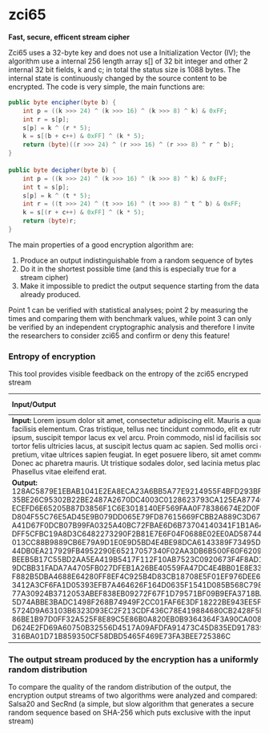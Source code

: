 # zci65
**Fast, secure, efficent stream cipher**

Zci65 uses a 32-byte key and does not use a Initialization Vector (IV); the algorithm use a internal 256 length array s[] of 32 bit integer and other 2 internal 32 bit fields, k and c; in total the status size is 1088 bytes.
The internal state is continuously changed by the source content to be encrypted.
The code is very simple, the main functions are:
```java	
public byte encipher(byte b) {
	int p = ((k >>> 24) ^ (k >>> 16) ^ (k >>> 8) ^ k) & 0xFF;
	int r = s[p];
	s[p] = k ^ (r * 5);
	k = s[(b + c++) & 0xFF] ^ (k * 5);
	return (byte)((r >>> 24) ^ (r >>> 16) ^ (r >>> 8) ^ r ^ b);
}

public byte decipher(byte b) {
	int p = ((k >>> 24) ^ (k >>> 16) ^ (k >>> 8) ^ k) & 0xFF;
	int t = s[p];
	s[p] = k ^ (t * 5);
	int r = ((t >>> 24) ^ (t >>> 16) ^ (t >>> 8) ^ t ^ b) & 0xFF;
	k = s[(r + c++) & 0xFF] ^ (k * 5);
	return (byte)r;
}
```
The main properties of a good encryption algorithm are:

1. Produce an output indistinguishable from a random sequence of bytes 
2. Do it in the shortest possible time (and this is especially true for a stream cipher) 
3. Make it impossible to predict the output sequence starting from the data already produced.

Point 1 can be verified with statistical analyses; point 2 by measuring the times and comparing them with benchmark values, while point 3 can only be verified by an independent cryptographic analysis and therefore I invite the researchers to consider zci65 and confirm or deny this feature!

### Entropy of encryption
This tool provides visible feedback on the entropy of the zci65 encryped stream

|Input/Output|Byte Map|
|:---|:---:|
|**Input:** Lorem ipsum dolor sit amet, consectetur adipiscing elit. Mauris a quam et sem facilisis elementum. Cras tristique, tellus nec tincidunt commodo, elit ex rutrum ipsum, suscipit tempor lacus ex vel arcu. Proin commodo, nisl id facilisis sodales, tortor felis ultricies lacus, at suscipit lectus quam ac sapien. Sed mollis orci eu lectus pretium, vitae ultrices sapien feugiat. In eget posuere libero, sit amet commodo ex. Donec ac pharetra mauris. Ut tristique sodales dolor, sed lacinia metus placerat ut. Phasellus vitae eleifend erat. | ![Alt Text](https://raw.githubusercontent.com/matteo65/zci65/main/Resource/lorem_ipsum_txt.png)|
|**Output:** 128AC5879E1EBAB1041E2EA8ECA23A6BB5A77E9214955F4BFD293BFD5DBE96 35BE26C95302B22BE2487A2670DC4003C0128623793CA125EA8774C5B0DF ECEFD6E65205B87D3856F1C6E3018140EF569FAA0F78386674E2D0F628A5 D804F55C76E5AD45E9B079DD065E79FD87615669FCBB2A889C3D6770A5EC A41D67F0DCB07B99FA0325A40BC72FBAE6D6B73704140341F1B1A64A7FDB DFF5CFBC19A8D3C6482273290F2B81E7E6F04F0688E02EE0AD587446F26B 013CC88B9889CB6E79A9D1E0E9D5BD4E4BE98DCA6143389F73495D43BB17 44DB0EA217929FB4952290E65217057340F02AA3DB6B500F60F6209E953D BEEB5B17C55BD2AA5EA419B5417F112F10AB7523C0920673F4F8AD1EB3BA 9DCBB31FADA7A4705FB027DFEB1A26BE40559FA47DC4E4BB01E8E3380DDA F882B5DBA4688E64280FF8EF4C925B4D83CB18708E5F01EF976DEE60ABC5 3412A3CF6FA1D05393EFB7A464626F164D0635F1541D085B568C7989C376 77A30924B3712053ABEF838EB09272F67F1D79571BF09B9EFA3718BAD536 5D74ABBE3BADC1498F268B74949F2CC01FAF6E3DF18222BE943EE5F97395 5724D9A63103B6323D93EC2F213CDF436C78E419884680CB2428F5FD9BAE 86BE1B97D0FF32A525F8E89C5E86B0A820EB0B9364364F3A90CA008951E5 D624E2FD69A60750B32556D4517A09AFDFA91473C45D835ED917839919D0 316BA01D71B859350CF58DBD5465F469E73FA3BEE725386C |![Alt Text](https://raw.githubusercontent.com/matteo65/zci65/main/Resource/lorem_ipsum_zci65.png)|


### The output stream produced by the encryption has a uniformly random distribution
To compare the quality of the random distribution of the output, the encryption output streams of two algorithms were analyzed and compared: Salsa20 and SecRnd (a simple, but slow algorithm that generates a secure random sequence based on SHA-256 which puts exclusive with the input stream)



